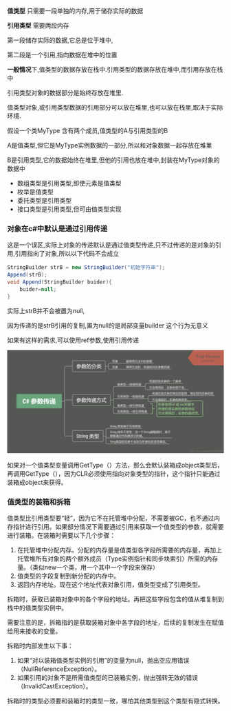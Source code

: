 **值类型** 只需要一段单独的内存,用于储存实际的数据

**引用类型** 需要两段内存 

第一段储存实际的数据,它总是位于堆中,

第二段是一个引用,指向数据在堆中的位置

**一般情况**下,值类型的数据存放在栈中.引用类型的数据存放在堆中,而引用存放在栈中

引用类型对象的数据部分是始终存放在堆里.

值类型对象,或引用类型数据的引用部分可以放在堆里,也可以放在栈里,取决于实际环境.

假设一个类MyType 含有两个成员,值类型的A与引用类型的B

A是值类型,但它是MyType实例数据的一部分,所以和对象数据一起存放在堆里

B是引用类型,它的数据始终在堆里,但他的引用也放在堆中,封装在MyType对象的数据中

* 数组类型是引用类型,即使元素是值类型
* 枚举是值类型
* 委托类型是引用类型
* 接口类型是引用类型,但可由值类型实现



### 对象在c#中默认是通过引用传递

这是一个误区,实际上对象的传递默认是通过值类型传递,只不过传递的是对象的引用,引用指向了对象,所以以下代码不会成立

```c#
StringBuilder strB = new StringBuilder("初始字符串"); 
Append(strB);
void Append(StringBuilder buider){
	buider=null;
}
```

实际上strB并不会被置为null,

因为传递的是strB引用的复制,置为null的是局部变量builder 这个行为无意义

如果有这样的需求,可以使用ref参数,使用引用传递

![](https://raw.githubusercontent.com/Nocye/ImageBed/master/20200716115549.png)



如果对一个值类型变量调用GetType（）方法，那么会默认装箱成object类型后，再调用GetType（），因为CLR必须使用指向对象类型的指针，这个指针只能通过装箱成object来获得。

### 值类型的装箱和拆箱

值类型比引用类型要“轻”，因为它不在托管堆中分配，不需要被GC，也不通过内存指针进行引用。如果部分情况下需要通过引用来获取一个值类型的参数，就需要进行装箱。在装箱时需要以下几个步骤：

1. 在托管堆中分配内存。分配的内存量是值类型各字段所需要的内存量，再加上托管堆所有对象的两个额外成员（Type实例指针和同步块索引）所需的内存量。（类似new一个类，用一个其中一个字段来保存）
2. 值类型的字段复制到新分配的内存中。
3. 返回内存地址。现在这个地址代表对象引用，值类型变成了引用类型。

拆箱时，获取已装箱对象中的各个字段的地址。再把这些字段包含的值从堆复制到栈中的值类型实例中。

需要注意的是，拆箱指的是获取装箱对象中各字段的地址，后续的复制发生在赋值给用来接收的变量。

拆箱时内部发生以下事：

1. 如果“对以装箱值类型实例的引用”的变量为null，抛出空应用错误（NullReferenceException）。
2. 如果引用的对象不是所需值类型的已装箱实例，抛出强转无效的错误（InvalidCastException）。

拆箱时的类型必须要和装箱时的类型一致，哪怕其他类型到这个类型有隐式转换。